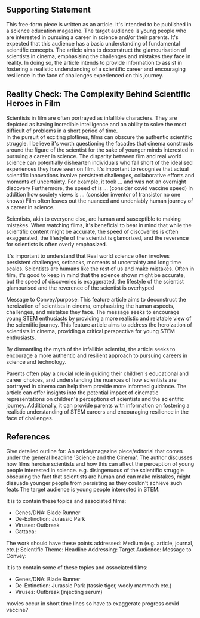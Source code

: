 <!-- SPDX-License-Identifier: zlib-acknowledgement -->
## Supporting Statement
This free-form piece is written as an article. 
It's intended to be published in a science education magazine.
The target audience is young people who are interested in pursuing a career in science and/or their parents.
It's expected that this audience has a basic understanding of fundamental scientific concepts. 
The article aims to deconstruct the glamourisation of scientists in cinema, emphasising the challenges and mistakes they face in reality.
In doing so, the article intends to provide information to assist in fostering a realistic understanding of a scientific career and encouraging resilience in the face of challenges experienced on this journey.

## Reality Check: The Complexity Behind Scientific Heroes in Film 

Scientists in film are often portrayed as infallible characters. 
They are depicted as having incredible intelligence and an ability to solve the most difficult of problems in a short period of time.   
In the pursuit of exciting plotlines, films can obscure the authentic scientific struggle.
I believe it's worth questioning the facades that cinema constructs around the figure of the scientist for the sake of younger minds interested in pursuing a career in science.
The disparity between film and real world science can potentially dishearten individuals who fall short of the idealised experiences they have seen on film.
It's important to recognise that actual scientific innovations involve persistent challenges, collaborative efforts and moments of uncertainty. 
For example, it took ... and was not an overnight discovery
Furthermore, the speed of is ... (consider covid vaccine speed)
In addition how society views is ... (consider inventor of transistor no one knows)
Film often leaves out the nuanced and undeniably human journey of a career in science.

Scientists, akin to everyone else, are human and susceptible to making mistakes. 
When watching films, it's beneficial to bear in mind that while the scientific content might be accurate, the speed of discoveries is often exaggerated, the lifestyle of the scientist is glamorized, and the reverence for scientists is often overly emphasized.

It's important to understand that Real world science often involves persistent challenges, setbacks, moments of uncertainty and long time scales. 
Scientists are humans like the rest of us and make mistakes.
Often in film, it's good to keep in mind that the science shown might be accurate, but the speed of discoveries is exaggerated, the lifestyle of the scientist glamourised and the reverence of the scientist is overhyped


Message to Convey/purpose: This feature article aims to deconstruct the heroization of scientists in cinema, emphasizing the human aspects, challenges, and mistakes they face. 
The message seeks to encourage young STEM enthusiasts by providing a more realistic and relatable view of the scientific journey.
This feature article aims to address the heroization of scientists in cinema, providing a critical perspective for young STEM enthusiasts. 

By dismantling the myth of the infallible scientist, the article seeks to encourage a more authentic and resilient approach to pursuing careers in science and technology.

Parents often play a crucial role in guiding their children's educational and career choices, 
and understanding the nuances of how scientists are portrayed in cinema can help them provide more informed guidance. 
The article can offer insights into the potential impact of cinematic representations on children's perceptions of scientists and the scientific journey. 
Additionally, it can provide parents with information on fostering a realistic understanding of STEM careers and encouraging resilience in the face of challenges.

## References





Give detailed outline for:
An article/magazine piece/editorial that comes under the general headline 'Science and the Cinema'.
The author discusses how films heroise scientists and how this can affect the perception of young people interested in science.
e.g. disingenuous of the scientific struggle obscuring the fact that scientists are human and can make mistakes,
might dissuade younger people from persisting as they couldn't achieve such feats
The target audience is young people interested in STEM.


It is to contain these topics and associated films:
* Genes/DNA: Blade Runner
* De-Extinction: Jurassic Park
* Viruses: Outbreak
* Gattaca: 

The work should have these points addressed: 
Medium (e.g. article, journal, etc.):
Scientific Theme:
Headline Addressing:
Target Audience:
Message to Convey:


It is to contain some of these topics and associated films:
* Genes/DNA: Blade Runner
* De-Extinction: Jurassic Park (tassie tiger, wooly mammoth etc.)
* Viruses: Outbreak (injecting serum)

movies occur in short time lines so have to exaggerate progress
covid vaccine?
